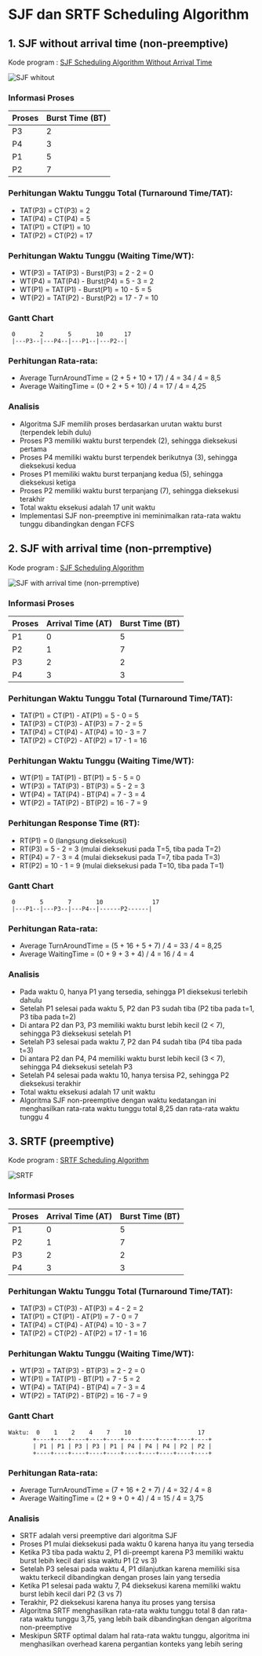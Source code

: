 # SJF dan SRTF Scheduling Algorithm

## 1. SJF without arrival time (non-preemptive)
Kode program : [SJF Scheduling Algorithm Without Arrival Time](https://github.com/ferryastika/Scheduling-Algorithms/blob/master/SJF%20Scheduling%20Algorithm%20Without%20Arrival%20Time.c)  

![SJF whitout](https://github.com/Alsahera/SisOp-2025/blob/main/gambar/SJF%20without%20arrival%20time.png)  

### Informasi Proses
| Proses | Burst Time (BT) | 
|--------|-----------------|
| P3     | 2               |
| P4     | 3               | 
| P1     | 5               | 
| P2     | 7               | 

### Perhitungan Waktu Tunggu Total (Turnaround Time/TAT):
- TAT(P3) = CT(P3) = 2
- TAT(P4) = CT(P4) = 5
- TAT(P1) = CT(P1) = 10
- TAT(P2) = CT(P2) = 17

### Perhitungan Waktu Tunggu (Waiting Time/WT):
- WT(P3) = TAT(P3) - Burst(P3) = 2 - 2 = 0
- WT(P4) = TAT(P4) - Burst(P4) = 5 - 3 = 2
- WT(P1) = TAT(P1) - Burst(P1) = 10 - 5 = 5
- WT(P2) = TAT(P2) - Burst(P2) = 17 - 7 = 10

### Gantt Chart
```
 0       2       5       10      17
 |---P3--|---P4--|---P1--|---P2--|
```

### Perhitungan Rata-rata:
- Average TurnAroundTime = (2 + 5 + 10 + 17) / 4 = 34 / 4 = 8,5
- Average WaitingTime = (0 + 2 + 5 + 10) / 4 = 17 / 4 = 4,25

### Analisis
- Algoritma SJF memilih proses berdasarkan urutan waktu burst (terpendek lebih dulu)
- Proses P3 memiliki waktu burst terpendek (2), sehingga dieksekusi pertama
- Proses P4 memiliki waktu burst terpendek berikutnya (3), sehingga dieksekusi kedua
- Proses P1 memiliki waktu burst terpanjang kedua (5), sehingga dieksekusi ketiga
- Proses P2 memiliki waktu burst terpanjang (7), sehingga dieksekusi terakhir
- Total waktu eksekusi adalah 17 unit waktu
- Implementasi SJF non-preemptive ini meminimalkan rata-rata waktu tunggu dibandingkan dengan FCFS

## 2. SJF with arrival time (non-prremptive)
Kode program : [SJF Scheduling Algorithm](https://github.com/ferryastika/Scheduling-Algorithms/blob/master/SJF%20Scheduling%20Algorithm.c)  

![SJF with arrival time (non-prremptive)](https://github.com/Alsahera/SisOp-2025/blob/main/gambar/SJF%20with%20arrival%20time.png)  

### Informasi Proses
| Proses | Arrival Time (AT) | Burst Time (BT) |
|--------|-------------------|-----------------|
| P1     | 0                 | 5               |
| P2     | 1                 | 7               |
| P3     | 2                 | 2               |
| P4     | 3                 | 3               |

### Perhitungan Waktu Tunggu Total (Turnaround Time/TAT):
- TAT(P1) = CT(P1) - AT(P1) = 5 - 0 = 5
- TAT(P3) = CT(P3) - AT(P3) = 7 - 2 = 5
- TAT(P4) = CT(P4) - AT(P4) = 10 - 3 = 7
- TAT(P2) = CT(P2) - AT(P2) = 17 - 1 = 16

### Perhitungan Waktu Tunggu (Waiting Time/WT):
- WT(P1) = TAT(P1) - BT(P1) = 5 - 5 = 0
- WT(P3) = TAT(P3) - BT(P3) = 5 - 2 = 3
- WT(P4) = TAT(P4) - BT(P4) = 7 - 3 = 4
- WT(P2) = TAT(P2) - BT(P2) = 16 - 7 = 9

### Perhitungan Response Time (RT):
- RT(P1) = 0 (langsung dieksekusi)
- RT(P3) = 5 - 2 = 3 (mulai dieksekusi pada T=5, tiba pada T=2)
- RT(P4) = 7 - 3 = 4 (mulai dieksekusi pada T=7, tiba pada T=3)
- RT(P2) = 10 - 1 = 9 (mulai dieksekusi pada T=10, tiba pada T=1)

### Gantt Chart
```
 0       5       7       10              17
 |---P1--|---P3--|---P4--|------P2------|
```

### Perhitungan Rata-rata:
- Average TurnAroundTime = (5 + 16 + 5 + 7) / 4 = 33 / 4 = 8,25
- Average WaitingTime = (0 + 9 + 3 + 4) / 4 = 16 / 4 = 4

### Analisis
- Pada waktu 0, hanya P1 yang tersedia, sehingga P1 dieksekusi terlebih dahulu
- Setelah P1 selesai pada waktu 5, P2 dan P3 sudah tiba (P2 tiba pada t=1, P3 tiba pada t=2)
- Di antara P2 dan P3, P3 memiliki waktu burst lebih kecil (2 < 7), sehingga P3 dieksekusi setelah P1
- Setelah P3 selesai pada waktu 7, P2 dan P4 sudah tiba (P4 tiba pada t=3)
- Di antara P2 dan P4, P4 memiliki waktu burst lebih kecil (3 < 7), sehingga P4 dieksekusi setelah P3
- Setelah P4 selesai pada waktu 10, hanya tersisa P2, sehingga P2 dieksekusi terakhir
- Total waktu eksekusi adalah 17 unit waktu
- Algoritma SJF non-preemptive dengan waktu kedatangan ini menghasilkan rata-rata waktu tunggu total 8,25 dan rata-rata waktu tunggu 4

## 3. SRTF (preemptive)
Kode program : [SRTF Scheduling Algorithm](https://github.com/ferryastika/Scheduling-Algorithms/blob/master/SRTF%20Scheduling%20Algorithm.c)  

![SRTF](https://github.com/Alsahera/SisOp-2025/blob/main/gambar/SRTF.png)

### Informasi Proses
| Proses | Arrival Time (AT) | Burst Time (BT) | 
|--------|-------------------|-----------------|
| P1     | 0                 | 5               | 
| P2     | 1                 | 7               | 
| P3     | 2                 | 2               |
| P4     | 3                 | 3               |

### Perhitungan Waktu Tunggu Total (Turnaround Time/TAT):
- TAT(P3) = CT(P3) - AT(P3) = 4 - 2 = 2
- TAT(P1) = CT(P1) - AT(P1) = 7 - 0 = 7
- TAT(P4) = CT(P4) - AT(P4) = 10 - 3 = 7
- TAT(P2) = CT(P2) - AT(P2) = 17 - 1 = 16

### Perhitungan Waktu Tunggu (Waiting Time/WT):
- WT(P3) = TAT(P3) - BT(P3) = 2 - 2 = 0
- WT(P1) = TAT(P1) - BT(P1) = 7 - 5 = 2
- WT(P4) = TAT(P4) - BT(P4) = 7 - 3 = 4
- WT(P2) = TAT(P2) - BT(P2) = 16 - 7 = 9

### Gantt Chart
```
Waktu:  0    1    2    4    7    10                   17
       +----+----+----+----+----+----+----+----+----+----+
       | P1 | P1 | P3 | P3 | P1 | P4 | P4 | P4 | P2 | P2 |
       +----+----+----+----+----+----+----+----+----+----+
```

### Perhitungan Rata-rata:
- Average TurnAroundTime = (7 + 16 + 2 + 7) / 4 = 32 / 4 = 8
- Average WaitingTime = (2 + 9 + 0 + 4) / 4 = 15 / 4 = 3,75

### Analisis
- SRTF adalah versi preemptive dari algoritma SJF
- Proses P1 mulai dieksekusi pada waktu 0 karena hanya itu yang tersedia
- Ketika P3 tiba pada waktu 2, P1 di-preempt karena P3 memiliki waktu burst lebih kecil dari sisa waktu P1 (2 vs 3)
- Setelah P3 selesai pada waktu 4, P1 dilanjutkan karena memiliki sisa waktu terkecil dibandingkan dengan proses lain yang tersedia
- Ketika P1 selesai pada waktu 7, P4 dieksekusi karena memiliki waktu burst lebih kecil dari P2 (3 vs 7)
- Terakhir, P2 dieksekusi karena hanya itu proses yang tersisa
- Algoritma SRTF menghasilkan rata-rata waktu tunggu total 8 dan rata-rata waktu tunggu 3,75, yang lebih baik dibandingkan dengan algoritma non-preemptive
- Meskipun SRTF optimal dalam hal rata-rata waktu tunggu, algoritma ini menghasilkan overhead karena pergantian konteks yang lebih sering
